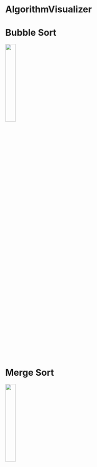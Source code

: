 # AlgorithmVisualizer

# Bubble Sort
<img src="https://github.com/sonu0011/AlgorithmVisualizer/blob/bubble_sort/art/bubble_sort.gif" width="25%">

# Merge Sort
<img src="https://github.com/sonu0011/AlgorithmVisualizer/blob/merge_sort/art/merge_sort.gif" width="25%">
